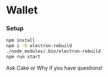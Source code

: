 # Wallet

### Setup

```sh
npm install
npm i -D electron-rebuild
./node_modules/.bin/electron-rebuild
npm run start
```

Ask Cake or Why if you have questions!